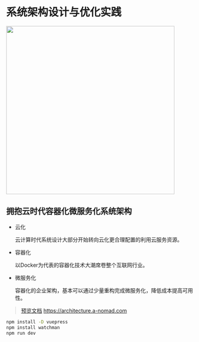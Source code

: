 # 系统架构设计与优化实践

<a src='https://architecture.a-nomad.com'>
<img src='https://i.loli.net/2020/02/25/42wjemItq6Xn8Wk.png' width='450' />
</a>

## 拥抱云时代容器化微服务化系统架构

* 云化

    云计算时代系统设计大部分开始转向云化更合理配置的利用云服务资源。

* 容器化

    以Docker为代表的容器化技术大潮席卷整个互联网行业。

* 微服务化

    容器化的企业架构，基本可以通过少量重构完成微服务化，降低成本提高可用性。


> [预览文档](https://architecture.a-nomad.com) https://architecture.a-nomad.com

```sh
npm install -D vuepress
npm install watchman
npm run dev
```

